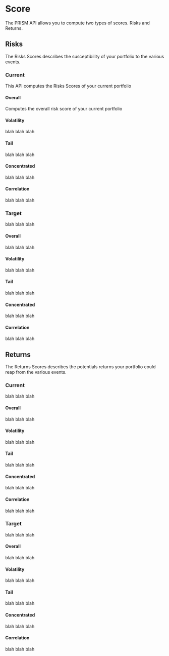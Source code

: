 # Score
The PRISM API allows you to compute two types of scores. Risks and Returns.
## Risks
The Risks Scores describes the susceptibility of your portfolio to the various events. 
### Current
This API computes the Risks Scores of your current portfolio
#### Overall
Computes the overall risk score of your current portfolio
#### Volatility
blah blah blah
#### Tail
blah blah blah
#### Concentrated
blah blah blah
#### Correlation
blah blah blah
### Target
blah blah blah
#### Overall
blah blah blah
#### Volatility
blah blah blah
#### Tail
blah blah blah
#### Concentrated
blah blah blah
#### Correlation
blah blah blah

## Returns
The Returns Scores describes the potentials returns your portfolio could reap from the various events. 
### Current
blah blah blah
#### Overall
blah blah blah
#### Volatility
blah blah blah
#### Tail
blah blah blah
#### Concentrated
blah blah blah
#### Correlation
blah blah blah
### Target
blah blah blah
#### Overall
blah blah blah
#### Volatility
blah blah blah
#### Tail
blah blah blah
#### Concentrated
blah blah blah
#### Correlation
blah blah blah
